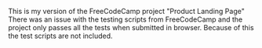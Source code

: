 This is my version of the FreeCodeCamp project "Product Landing Page"
There was an issue with the testing scripts from FreeCodeCamp and the project only passes all the tests when submitted in browser. Because of this the test scripts are not included.  
